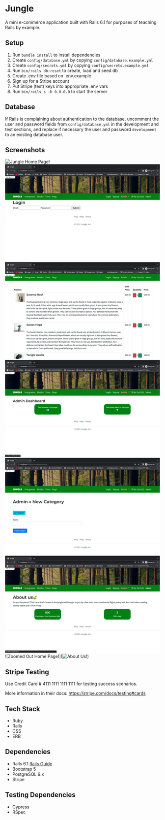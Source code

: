# Jungle

A mini e-commerce application built with Rails 6.1 for purposes of teaching Rails by example.

## Setup

1. Run `bundle install` to install dependencies
2. Create `config/database.yml` by copying `config/database.example.yml`
3. Create `config/secrets.yml` by copying `config/secrets.example.yml`
4. Run `bin/rails db:reset` to create, load and seed db
5. Create .env file based on .env.example
6. Sign up for a Stripe account
7. Put Stripe (test) keys into appropriate .env vars
8. Run `bin/rails s -b 0.0.0.0` to start the server

## Database

If Rails is complaining about authentication to the database, uncomment the user and password fields from `config/database.yml` in the development and test sections, and replace if necessary the user and password `development` to an existing database user.

## Screenshots

![Jungle Home Page!](https://github.com/George-was-here/jungle-rails/blob/master/docs/home-screen.png?raw=true)
![User Login Page!](https://github.com/George-was-here/jungle-rails/blob/master/docs/user-login.png?raw=true)
![A Full Cart!](https://github.com/George-was-here/jungle-rails/blob/master/docs/a-full-cart.png?raw=true)
![Admin Dashboard!](https://github.com/George-was-here/jungle-rails/blob/master/docs/admin-dashboard.png?raw=true)
![Admin Add Category Page!](https://github.com/George-was-here/jungle-rails/blob/master/docs/admin-add-category.png?raw=true)
![About Us!](https://github.com/George-was-here/jungle-rails/blob/master/docs/about-us.png?raw=true)
![Zoomed Out Home Page!](![About Us!](https://github.com/George-was-here/jungle-rails/blob/master/docs/home-page-zoomed-out.png?raw=true))

## Stripe Testing

Use Credit Card # 4111 1111 1111 1111 for testing success scenarios.

More information in their docs: <https://stripe.com/docs/testing#cards>

## Tech Stack

- Ruby
- Rails 
- CSS
- ERB

## Dependencies

- Rails 6.1 [Rails Guide](http://guides.rubyonrails.org/v6.1/)
- Bootstrap 5
- PostgreSQL 9.x
- Stripe

## Testing Dependencies

- Cypress 
- RSpec


